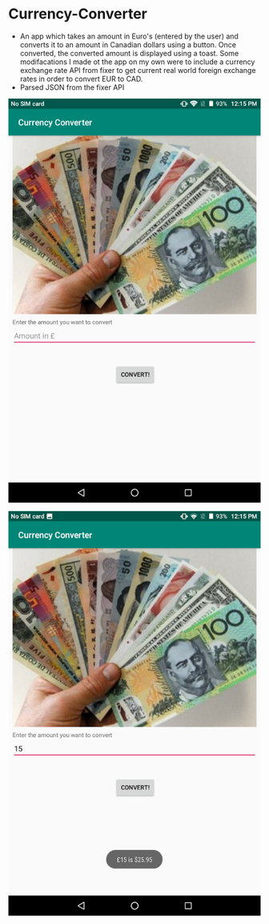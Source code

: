 # Currency-Converter
- An app which takes an amount in Euro's (entered by the user) and converts it to an amount in Canadian dollars using a button. Once converted, the converted amount is displayed using a toast. Some modifacations I made ot the app on my own were to include a currency exchange rate API from fixer to get current real world foreign exchange rates in order to convert EUR to CAD.
- Parsed JSON from the fixer API

![alt text](Screenshots/CurrencyConverter1.png "Displaying App without entered amount")

![alt text](Screenshots/CurrencyConverter2.png "Displaying App with converted amount and toast display")
